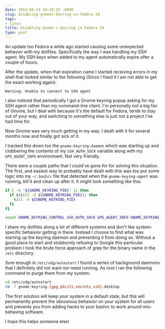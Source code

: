 ```yaml
---
date: 2014-04-14 10:19:23 -0400
slug: disabling-gnomes-keyring-in-fedora-19
tags:
- linux
title: Disabling Gnome's Keyring in Fedora 19
type: post
---
```


An update too Fedora a while ago started causing some unexpected behavior with
my dotfiles. Specifically the way I was handling my SSH agent. My SSH keys when
added to my agent automatically expire after a couple of hours.

After the update, when that expiration came I started receiving errors in my
shell that looked similar to the following (Since I fixed it I am not able to
get the exact working again):

```
Warning: Unable to connect to SSH agent
```

I also noticed that periodically I got a Gnome keyring popup asking for my SSH
agent rather than my command-line client. I'm personally not a big fan of
Gnome, but I deal with because it's the default for Fedora, tends to stay out
of your way, and switching to something else is just not a project I've had
time for.

Now Gnome was very much getting in my way. I dealt with it for several months
now and finally got sick of it.

I tracked this down too the `gnome-keyring-daemon` which was starting up and
clobbering the contents of my `SSH_AUTH_SOCK` variable along with my
`GPG_AGENT_INFO` environment. Not very friendly.

There were a couple paths that I could've gone for for solving this situation.
The first, and easiest way to probably have dealt with this was too put some
logic into my `~/.bashrc` file that detected when the `gnome-keying-agent` was
running, kill it and clean up after it. It might look something like this:

```sh
if [ -n "${GNOME_KEYRING_PID}" ]; then
  if $(kill -0 ${GNOME_KEYRING_PID}); then
    kill -9 ${GNOME_KEYRING_PID}
  fi
fi

unset GNOME_KEYRING_CONTROL SSH_AUTH_SOCK GPG_AGENT_INFO GNOME_KEYRING_PID
```

I share my dotfiles along a lot of different systems and don't like
system-specific behaivior getting in there. Instead I choose to find what was
starting up the keyring daemon and preventing it from doing so. Without a good
place to start and stubbornly refusing to Google this particular problem I took
the brute force approach of grep for the binary name in the `/etc` directory.

Sure enough in `/etc/xdg/autostart` I found a series of background daemons that
I definitely did not want nor need running. As root I ran the following command
to purge them from my system:

```sh
cd /etc/xdg/autostart
rm -f gnome-keyring-{gpg,pkcs11,secrets,ssh}.desktop
```

The first solution will keep your system in a default state, but this will
permanently prevent the obnoxious behaivior on your system for all users and
prevents you from adding hacks to your bashrc to work around mis-behaving
software.

I hope this helps someone else!
